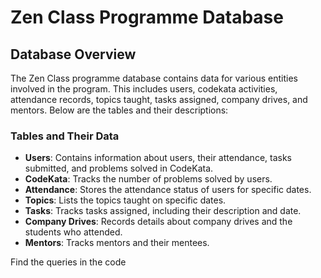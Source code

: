 # Zen Class Programme Database

## **Database Overview**
The Zen Class programme database contains data for various entities involved in the program. This includes users, codekata activities, attendance records, topics taught, tasks assigned, company drives, and mentors. Below are the tables and their descriptions:

### **Tables and Their Data**
- **Users**: Contains information about users, their attendance, tasks submitted, and problems solved in CodeKata.  
- **CodeKata**: Tracks the number of problems solved by users.  
- **Attendance**: Stores the attendance status of users for specific dates.  
- **Topics**: Lists the topics taught on specific dates.  
- **Tasks**: Tracks tasks assigned, including their description and date.  
- **Company Drives**: Records details about company drives and the students who attended.  
- **Mentors**: Tracks mentors and their mentees.

Find the queries in the code